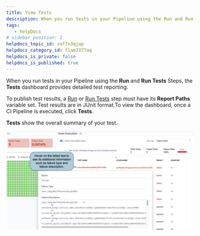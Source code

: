 ```yaml
---
title: View Tests
description: When you run tests in your Pipeline using the Run and Run Tests Steps, the Tests dashboard provides detailed test reporting. To publish test results, a Run or Run Tests step must have its Report Path…
tags: 
   - helpDocs
# sidebar_position: 2
helpdocs_topic_id: sof7n3qjap
helpdocs_category_id: flam7377aq
helpdocs_is_private: false
helpdocs_is_published: true
---
```


When you run tests in your Pipeline using the **Run** and **Run Tests** Steps, the **Tests** dashboard provides detailed test reporting. 

To publish test results, a [Run](../../ci-technical-reference/run-step-settings.md) or [Run Tests](../../ci-technical-reference/configure-run-tests-step-settings.md) step must have its **Report Paths** variable set. Test results are in JUnit format.To view the dashboard, once a CI Pipeline is executed, click **Tests**. 

**Tests** show the overall summary of your test.

![](./static/viewing-tests-533.png)